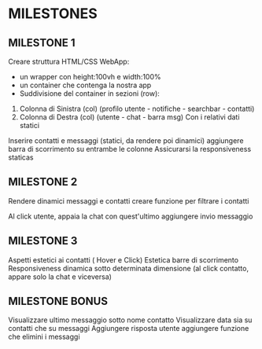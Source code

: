 <!-- Sulla colonna di Sinistra:
- Immagine Utente - Utente + FontAweasome per stato, messaggi e impostazioni
- Sotto c'è l'attivazione delle notifiche
- Sotto la ricerca utente: iniziando a scrivere una lettera, devono apparire gli utenti con nome che contengono quella lettera
- Per ciascun utente: Foto profilo + nome - affianco al nome l'orario dell'ultimo messaggio - sotto il nome c'è l'ultimo messaggio inviato
- al hover dell'utente c'è un grigio chiaro, al click c'è un grigio più scuro

Sulla Colonna di Destra
- Al click sull'utente di sinistra, vediamo la sua chat ed in alto vediamo il nome utente e il suo ultimo accesso
- Il messaggio contiene: messaggio e ora
- al click di un messaggio, c'è una freccia che ti da la possibilità di eliminare il msg ( preferiti etc...)
- sulla barra di scrittura, anche con enter, invia il messaggio alla chat , inviando il messaggio, si resetta la casella
- l'utente ti risponde al messaggio

In entrambe le colonne:
- Barra di scorrimento sia sulla chat che sulla lista utenti -->

# MILESTONES

## MILESTONE 1

Creare struttura HTML/CSS WebApp:

- un wrapper con height:100vh e width:100%
- un container che contenga la nostra app
- Suddivisione del container in sezioni (row):

1.  Colonna di Sinistra (col) (profilo utente - notifiche - searchbar - contatti)
2.  Colonna di Destra (col) (utente - chat - barra msg)
    Con i relativi dati statici

Inserire contatti e messaggi (statici, da rendere poi dinamici)
aggiungere barra di scorrimento su entrambe le colonne
Assicurarsi la responsiveness staticas

## MILESTONE 2

Rendere dinamici messaggi e contatti
creare funzione per filtrare i contatti

Al click utente, appaia la chat con quest'ultimo
aggiungere invio messaggio

## MILESTONE 3

Aspetti estetici ai contatti ( Hover e Click)
Estetica barre di scorrimento
Responsiveness dinamica sotto determinata dimensione (al click contatto, appare solo la chat e viceversa)

## MILESTONE BONUS

Visualizzare ultimo messaggio sotto nome contatto
Visualizzare data sia su contatti che su messaggi
Aggiungere risposta utente
aggiungere funzione che elimini i messaggi
